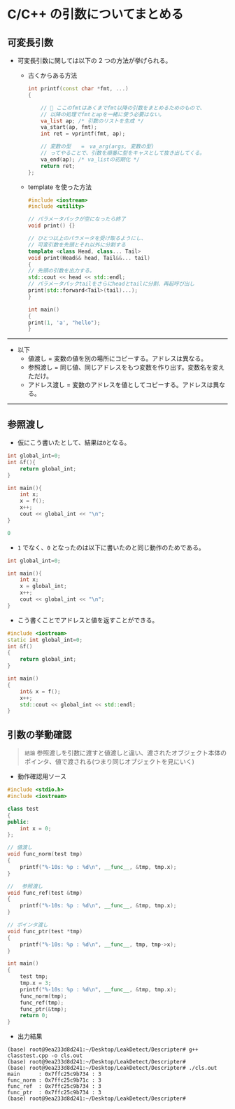 # C/C++ の引数についてまとめる

## 可変長引数

- 可変長引数に関しては以下の 2 つの方法が挙げられる。

  - 古くからある方法

    ```cpp
    int printf(const char *fmt, ...)
    {

        // 🌟 ここのfmtはあくまでfmt以降の引数をまとめるためのもので、
        // 以降の処理でfmtとapを一緒に使う必要はない。
        va_list ap; /* 引数のリストを生成 */
        va_start(ap, fmt);
        int ret = vprintf(fmt, ap);

        // 変数の型　　=　va_arg(args, 変数の型)
        // ってやることで、引数を順番に型をキャスとして抜き出してくる。
        va_end(ap); /* va_listの初期化 */
        return ret;
    };
    ```

  - template を使った方法

    ```cpp
    #include <iostream>
    #include <utility>

    // パラメータパックが空になったら終了
    void print() {}

    // ひとつ以上のパラメータを受け取るようにし、
    // 可変引数を先頭とそれ以外に分割する
    template <class Head, class... Tail>
    void print(Head&& head, Tail&&... tail)
    {
    // 先頭の引数を出力する。
    std::cout << head << std::endl;
    // パラメータパックtailをさらにheadとtailに分割、再起呼び出し
    print(std::forward<Tail>(tail)...);
    }

    int main()
    {
    print(1, 'a', "hello");
    }
    ```

---

- 以下
  - 値渡し = 変数の値を別の場所にコピーする。アドレスは異なる。
  - 参照渡し = 同じ値、同じアドレスをもつ変数を作り出す。変数名を変えただけ。
  - アドレス渡し = 変数のアドレスを値としてコピーする。アドレスは異なる。

---

## 参照渡し

- 仮にこう書いたとして、結果は`0`となる。

```cpp
int global_int=0;
int &f(){
    return global_int;
}

int main(){
    int x;
    x = f();
    x++;
    cout << global_int << "\n";
}
```

```cpp
0
```

- `1` でなく、`0` となったのは以下に書いたのと同じ動作のためである。

```cpp
int global_int=0;

int main(){
    int x;
    x = global_int;
    x++;
    cout << global_int << "\n";
}
```

- こう書くことでアドレスと値を返すことができる。

```cpp
#include <iostream>
static int global_int=0;
int &f()
{
    return global_int;
}

int main()
{
    int& x = f();
    x++;
    std::cout << global_int << std::endl;
}
```

## 引数の挙動確認

> `結論`
> 参照渡しを引数に渡すと値渡しと違い、渡されたオブジェクト本体のポインタ、値で渡される(つまり同じオブジェクトを見にいく)

- 動作確認用ソース

```cpp
#include <stdio.h>
#include <iostream>

class test
{
public:
    int x = 0;
};

// 値渡し
void func_norm(test tmp)
{
    printf("%-10s: %p : %d\n", __func__, &tmp, tmp.x);
}

// 　参照渡し
void func_ref(test &tmp)
{
    printf("%-10s: %p : %d\n", __func__, &tmp, tmp.x);
}

// ポインタ渡し
void func_ptr(test *tmp)
{
    printf("%-10s: %p : %d\n", __func__, tmp, tmp->x);
}

int main()
{
    test tmp;
    tmp.x = 3;
    printf("%-10s: %p : %d\n", __func__, &tmp, tmp.x);
    func_norm(tmp);
    func_ref(tmp);
    func_ptr(&tmp);
    return 0;
}
```

- 出力結果

```shell
(base) root@9ea233d8d241:~/Desktop/LeakDetect/Descripter# g++ classtest.cpp -o cls.out
(base) root@9ea233d8d241:~/Desktop/LeakDetect/Descripter# 
(base) root@9ea233d8d241:~/Desktop/LeakDetect/Descripter# ./cls.out 
main      : 0x7ffc25c9b734 : 3
func_norm : 0x7ffc25c9b71c : 3
func_ref  : 0x7ffc25c9b734 : 3
func_ptr  : 0x7ffc25c9b734 : 3
(base) root@9ea233d8d241:~/Desktop/LeakDetect/Descripter# 

```